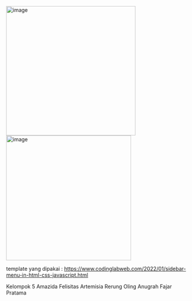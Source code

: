 <img width="350" alt="image" src="https://user-images.githubusercontent.com/102134676/172282435-986ceb6a-d0cc-43fd-b03f-ecfa195eaa4d.png">
<img width="338" alt="image" src="https://user-images.githubusercontent.com/102134676/172282494-dc5db333-de32-48e3-a50e-c07480501dc5.png">

template yang dipakai : https://www.codinglabweb.com/2022/01/sidebar-menu-in-html-css-javascript.html

Kelompok 5
Amazida
Felisitas Artemisia Rerung
Oling Anugrah Fajar Pratama
